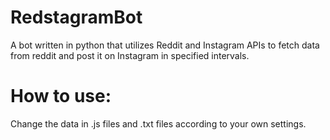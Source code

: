 # RedstagramBot
A bot written in python that utilizes Reddit and Instagram APIs to fetch data from reddit and post it on Instagram in specified intervals.

# How to use:
Change the data in .js files and .txt files according to your own settings.
